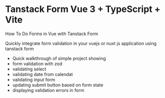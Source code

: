 # Tanstack Form Vue 3 + TypeScript + Vite

How To Do Forms in Vue with Tanstack Form

Quickly integrate form validation in your vuejs or nuxt js application using tanstack form

- Quick walkthrough of simple project showing
- form validation with zod
- validating select
- validating date from calendat 
- validating input form
- updating submit button based on form state
- displaying validation errors in form
